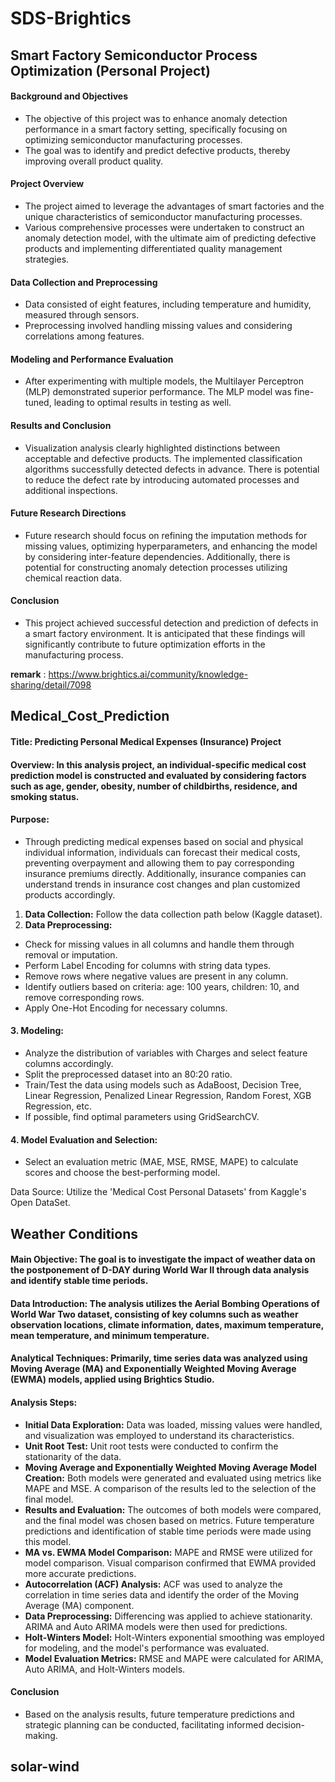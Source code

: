 # SDS-Brightics

## Smart Factory Semiconductor Process Optimization (Personal Project)
#### **Background and Objectives**
- The objective of this project was to enhance anomaly detection performance in a smart factory setting, specifically focusing on optimizing semiconductor manufacturing processes.
- The goal was to identify and predict defective products, thereby improving overall product quality.

#### **Project Overview**
- The project aimed to leverage the advantages of smart factories and the unique characteristics of semiconductor manufacturing processes.
- Various comprehensive processes were undertaken to construct an anomaly detection model, with the ultimate aim of predicting defective products and implementing differentiated quality management strategies.

#### **Data Collection and Preprocessing**
- Data consisted of eight features, including temperature and humidity, measured through sensors.
- Preprocessing involved handling missing values and considering correlations among features.

#### **Modeling and Performance Evaluation**
- After experimenting with multiple models, the Multilayer Perceptron (MLP) demonstrated superior performance. The MLP model was fine-tuned, leading to optimal results in testing as well.

#### **Results and Conclusion**
- Visualization analysis clearly highlighted distinctions between acceptable and defective products. The implemented classification algorithms successfully detected defects in advance. There is potential to reduce the defect rate by introducing automated processes and additional inspections.

#### **Future Research Directions**
- Future research should focus on refining the imputation methods for missing values, optimizing hyperparameters, and enhancing the model by considering inter-feature dependencies. Additionally, there is potential for constructing anomaly detection processes utilizing chemical reaction data.

#### **Conclusion**
- This project achieved successful detection and prediction of defects in a smart factory environment. It is anticipated that these findings will significantly contribute to future optimization efforts in the manufacturing process.

**remark** : https://www.brightics.ai/community/knowledge-sharing/detail/7098

## Medical_Cost_Prediction
#### **Title:** Predicting Personal Medical Expenses (Insurance) Project

#### **Overview:** In this analysis project, an individual-specific medical cost prediction model is constructed and evaluated by considering factors such as age, gender, obesity, number of childbirths, residence, and smoking status.  
#### Purpose:  
- Through predicting medical expenses based on social and physical individual information, individuals can forecast their medical costs, preventing overpayment and allowing them to pay corresponding insurance premiums directly. Additionally, insurance companies can understand trends in insurance cost changes and plan customized products accordingly.
1. **Data Collection:** Follow the data collection path below (Kaggle dataset).  
2. **Data Preprocessing:**  
- Check for missing values in all columns and handle them through removal or imputation.  
- Perform Label Encoding for columns with string data types.  
- Remove rows where negative values are present in any column.  
- Identify outliers based on criteria: age: 100 years, children: 10, and remove corresponding rows.  
- Apply One-Hot Encoding for necessary columns.  
  
#### **3. Modeling:**  

- Analyze the distribution of variables with Charges and select feature columns accordingly.  
- Split the preprocessed dataset into an 80:20 ratio.  
- Train/Test the data using models such as AdaBoost, Decision Tree, Linear Regression, Penalized Linear Regression, Random Forest, XGB Regression, etc.  
- If possible, find optimal parameters using GridSearchCV.  

#### **4. Model Evaluation and Selection:**  
- Select an evaluation metric (MAE, MSE, RMSE, MAPE) to calculate scores and choose the best-performing model.  

Data Source: Utilize the 'Medical Cost Personal Datasets' from Kaggle's Open DataSet.  

## Weather Conditions

#### Main Objective: The goal is to investigate the impact of weather data on the postponement of D-DAY during World War II through data analysis and identify stable time periods.
#### Data Introduction: The analysis utilizes the Aerial Bombing Operations of World War Two dataset, consisting of key columns such as weather observation locations, climate information, dates, maximum temperature, mean temperature, and minimum temperature.
#### Analytical Techniques: Primarily, time series data was analyzed using Moving Average (MA) and Exponentially Weighted Moving Average (EWMA) models, applied using Brightics Studio.

#### Analysis Steps:

- **Initial Data Exploration:** Data was loaded, missing values were handled, and visualization was employed to understand its characteristics.
- **Unit Root Test:** Unit root tests were conducted to confirm the stationarity of the data.
- **Moving Average and Exponentially Weighted Moving Average Model Creation:** Both models were generated and evaluated using metrics like MAPE and MSE. A comparison of the results led to the selection of the final model.
- **Results and Evaluation:** The outcomes of both models were compared, and the final model was chosen based on metrics. Future temperature predictions and identification of stable time periods were made using this model.
- **MA vs. EWMA Model Comparison:** MAPE and RMSE were utilized for model comparison. Visual comparison confirmed that EWMA provided more accurate predictions.
- **Autocorrelation (ACF) Analysis:** ACF was used to analyze the correlation in time series data and identify the order of the Moving Average (MA) component.
- **Data Preprocessing:** Differencing was applied to achieve stationarity. ARIMA and Auto ARIMA models were then used for predictions.
- **Holt-Winters Model:** Holt-Winters exponential smoothing was employed for modeling, and the model's performance was evaluated.
- **Model Evaluation Metrics:** RMSE and MAPE were calculated for ARIMA, Auto ARIMA, and Holt-Winters models.

#### Conclusion
- Based on the analysis results, future temperature predictions and strategic planning can be conducted, facilitating informed decision-making.

## solar-wind

